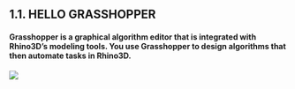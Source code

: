 ## 1.1. HELLO GRASSHOPPER

#### Grasshopper is a graphical algorithm editor that is integrated with Rhino3D’s modeling tools. You use Grasshopper to design algorithms that then automate tasks in Rhino3D.
![](images/f0_Component-Icons.jpg)
